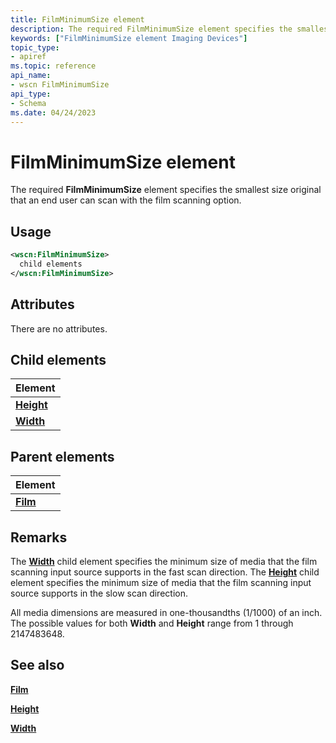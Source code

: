 ```yaml
---
title: FilmMinimumSize element
description: The required FilmMinimumSize element specifies the smallest size original that an end user can scan with the film scanning option.
keywords: ["FilmMinimumSize element Imaging Devices"]
topic_type:
- apiref
ms.topic: reference
api_name:
- wscn FilmMinimumSize
api_type:
- Schema
ms.date: 04/24/2023
---
```


# FilmMinimumSize element

The required **FilmMinimumSize** element specifies the smallest size original that an end user can scan with the film scanning option.

## Usage

```xml
<wscn:FilmMinimumSize>
  child elements
</wscn:FilmMinimumSize>
```

## Attributes

There are no attributes.

## Child elements

| Element |
|--|
| [**Height**](height.md) |
| [**Width**](width.md) |

## Parent elements

| Element |
|--|
| [**Film**](film.md) |

## Remarks

The [**Width**](width.md) child element specifies the minimum size of media that the film scanning input source supports in the fast scan direction. The [**Height**](height.md) child element specifies the minimum size of media that the film scanning input source supports in the slow scan direction.

All media dimensions are measured in one-thousandths (1/1000) of an inch. The possible values for both **Width** and **Height** range from 1 through 2147483648.

## See also

[**Film**](film.md)

[**Height**](height.md)

[**Width**](width.md)
